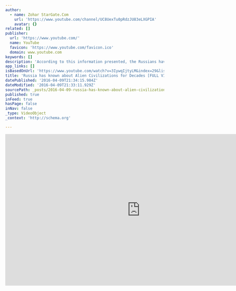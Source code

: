 ```yaml
---
author:
  - name: Zohar StarGate.Com
    url: 'https://www.youtube.com/channel/UC8UexTu0pRdzJU83eLXGPIA'
    avatar: {}
related: []
publisher:
  url: 'https://www.youtube.com/'
  name: YouTube
  favicon: 'https://www.youtube.com/favicon.ico'
  domain: www.youtube.com
keywords: []
description: 'According to this information presented, the Russians have known about alien civilizations for several decades, to many this comes as no surprise, there have been rumors floating around for many years. In 1969 in the state of Sverdlovsky, a UFO was reported to have crashed.'
app_links: []
isBasedOnUrl: 'https://www.youtube.com/watch?v=3IywqIjtyLM&index=29&list=PLBhXmxF5OmIanAge4EkeOo96i46jaO5JX'
title: 'Russia has known about Alien Civilizations for Decades [FULL VIDEO]'
datePublished: '2016-04-09T21:34:15.984Z'
dateModified: '2016-04-09T21:33:11.929Z'
sourcePath: _posts/2016-04-09-russia-has-known-about-alien-civilizations-for-decades-full.md
published: true
inFeed: true
hasPage: false
inNav: false
_type: VideoObject
_context: 'http://schema.org'

---
```

<iframe src="https://cdn.embedly.com/widgets/media.html?src=https%3A%2F%2Fwww.youtube.com%2Fembed%2Fvideoseries%3Flist%3DPLBhXmxF5OmIanAge4EkeOo96i46jaO5JX&amp;url=https%3A%2F%2Fwww.youtube.com%2Fwatch%3Fv%3D3IywqIjtyLM%26index%3D29%26list%3DPLBhXmxF5OmIanAge4EkeOo96i46jaO5JX&amp;image=https%3A%2F%2Fi.ytimg.com%2Fvi%2F3IywqIjtyLM%2Fhqdefault.jpg&amp;key=b7d04c9b404c499eba89ee7072e1c4f7&amp;type=text%2Fhtml&amp;schema=youtube" width="854" height="480" scrolling="no" frameborder="0" allowfullscreen="allowfullscreen" style=""></iframe>